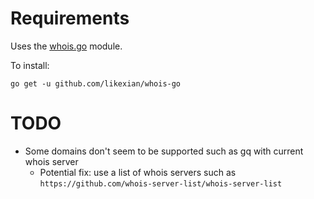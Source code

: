 # Requirements

Uses the [whois.go](https://github.com/likexian/whois-go) module.

To install:

`go get -u github.com/likexian/whois-go`


# TODO

- Some domains don't seem to be supported such as gq with current whois server
    - Potential fix: use a list of whois servers such as `https://github.com/whois-server-list/whois-server-list`
